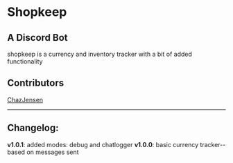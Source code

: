 # Shopkeep

## A Discord Bot

shopkeep is a currency and inventory tracker with a bit of added functionality

## Contributors

[ChazJensen](github.com/ChazJensen)

---

## Changelog:

**v1.0.1**: added modes: debug and chatlogger
**v1.0.0**: basic currency tracker--based on messages sent
